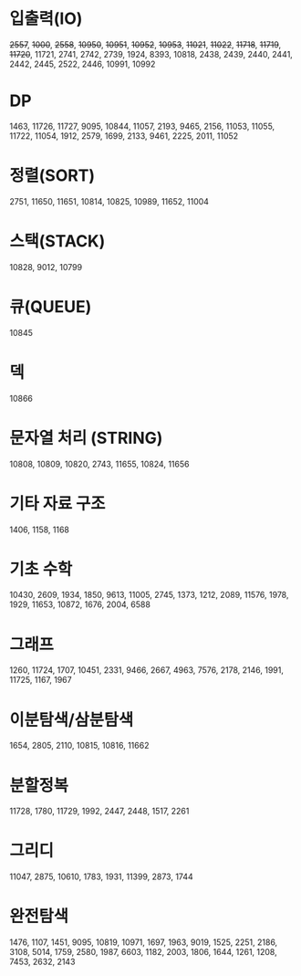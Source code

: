 # 입출력(IO)

~~2557~~, ~~1000~~, ~~2558~~, ~~10950~~, ~~10951~~, ~~10952~~, ~~10953~~, ~~11021~~, ~~11022~~, ~~11718~~, ~~11719~~, ~~11720~~, 11721, 2741, 2742, 2739, 1924, 8393, 10818, 2438, 2439, 2440, 2441, 2442, 2445, 2522, 2446, 10991, 10992

 

# DP 
1463, 11726, 11727, 9095, 10844, 11057, 2193, 9465, 2156, 11053, 11055, 11722, 11054, 1912, 2579, 1699, 2133, 9461, 2225, 2011, 11052

 

# 정렬(SORT)  
2751, 11650, 11651, 10814, 10825, 10989, 11652, 11004

 

# 스택(STACK) 

10828, 9012, 10799

 

# 큐(QUEUE) 

10845

 

# 덱 

10866

 

# 문자열 처리 (STRING)

10808, 10809, 10820, 2743, 11655, 10824, 11656

 

# 기타 자료 구조 

1406, 1158, 1168

 

# 기초 수학 

10430, 2609, 1934, 1850, 9613, 11005, 2745, 1373, 1212, 2089, 11576, 1978, 1929, 11653, 10872, 1676, 2004, 6588  



# 그래프 

 1260, 11724, 1707, 10451, 2331, 9466, 2667, 4963, 7576, 2178, 2146, 1991, 11725, 1167, 1967



# 이분탐색/삼분탐색 

1654, 2805, 2110, 10815, 10816, 11662



# 분할정복 

 11728, 1780, 11729, 1992, 2447, 2448, 1517, 2261



# 그리디 

 11047, 2875, 10610, 1783, 1931, 11399, 2873, 1744 



# 완전탐색 

1476, 1107, 1451, 9095, 10819, 10971, 1697, 1963, 9019, 1525, 2251, 2186, 3108, 5014, 1759, 2580, 1987, 6603, 1182, 2003, 1806, 1644, 1261, 1208, 7453, 2632, 2143